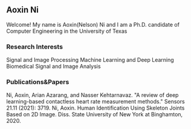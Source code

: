 ## Aoxin Ni

Welcome! My name is Aoxin(Nelson) Ni and I am a Ph.D. candidate of Computer Engineering in the University of Texas


### Research Interests
Signal and Image Processing
Machine Learning and Deep Learning
Biomedical Signal and Image Analysis

### Publications&Papers
Ni, Aoxin, Arian Azarang, and Nasser Kehtarnavaz. "A review of deep learning-based contactless heart rate measurement methods." Sensors 21.11 (2021): 3719.
Ni, Aoxin. Human Identification Using Skeleton Joints Based on 2D Image. Diss. State University of New York at Binghamton, 2020.

